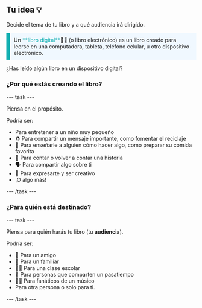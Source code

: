 ## Tu idea 💡

Decide el tema de tu libro y a qué audiencia irá dirigido.

<p style="border-left: solid; border-width:10px; border-color: #0faeb0; background-color: aliceblue; padding: 10px;">
Un <span style="color: #0faeb0">**libro digital**</span>📖📲 (o libro electrónico) es un libro creado para leerse en una computadora, tableta, teléfono celular, u otro dispositivo electrónico. 

¿Has leído algún libro en un dispositivo digital?
</p>

### ¿Por qué estás creando el libro?

--- task ---

Piensa en el propósito.

Podría ser:
- Para entretener a un niño muy pequeño
- ♻️ Para compartir un mensaje importante, como fomentar el reciclaje
- 🍕 Para enseñarle a alguien cómo hacer algo, como preparar su comida favorita
- 📖 Para contar o volver a contar una historia
- 🗣️ Para compartir algo sobre ti
- 🎨 Para expresarte y ser creativo
- ¡O algo más!

--- /task ---

### ¿Para quién está destinado?

--- task ---

Piensa para quién harás tu libro (tu **audiencia**).

Podría ser:

- 👧 Para un amigo
- 👴 Para un familiar
- 👩‍🎓 Para una clase escolar
- 🏇 Para personas que comparten un pasatiempo
- 👨‍🎤 Para fanáticos de un músico
- Para otra persona o solo para ti.

--- /task ---

